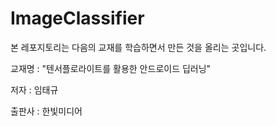# ImageClassifier
본 레포지토리는 다음의 교재를 학습하면서 만든 것을 올리는 곳입니다.

교재명 : "텐서플로라이트를 활용한 안드로이드 딥러닝"

저자 : 임태규

출판사 : 한빛미디어
